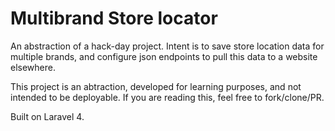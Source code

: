 # Multibrand Store locator
An abstraction of a hack-day project. Intent is to save store location data for multiple brands, and configure json endpoints to pull this data to a website elsewhere.

This project is an abtraction, developed for learning purposes, and not intended to be deployable. If you are reading this, feel free to fork/clone/PR.

Built on Laravel 4.

